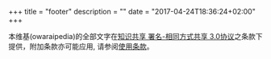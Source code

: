 +++
title = "footer"
description = ""
date = "2017-04-24T18:36:24+02:00"
+++

本维基(owaraipedia)的全部文字在[知识共享 署名-相同方式共享 3.0协议](https://zh.wikipedia.org/wiki/Wikipedia:CC_BY-SA_3.0%E5%8D%8F%E8%AE%AE%E6%96%87%E6%9C%AC)之条款下提供，附加条款亦可能应用, 请参阅[使用条款](https://wikimediafoundation.org/wiki/Terms_of_Use/en)。
